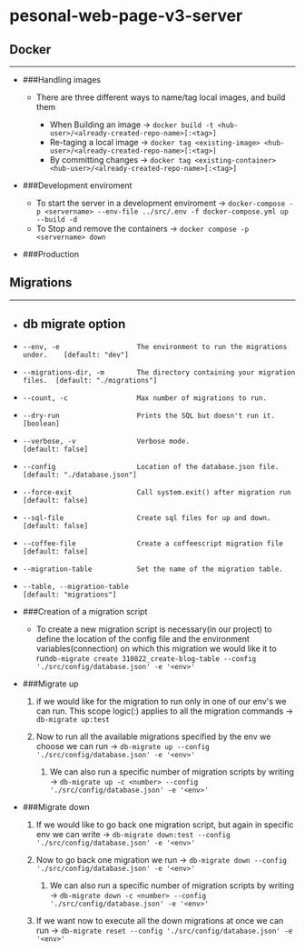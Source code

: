 # pesonal-web-page-v3-server

## Docker

---

- ###Handling images
  - There are three different ways to name/tag local images, and build them
  
    - When Building an image -> ```docker build -t <hub-user>/<already-created-repo-name>[:<tag>]```
    - Re-taging a local image -> ```docker tag <existing-image> <hub-user>/<already-created-repo-name>[:<tag>]```
    - By committing changes -> ```docker tag <existing-container> <hub-user>/<already-created-repo-name>[:<tag>]```

- ###Development enviroment

  - To start the server in a development enviroment -> ``docker-compose -p <servername> --env-file ../src/.env -f docker-compose.yml up --build -d``
  - To Stop and remove the containers -> ``docker compose -p <servername> down ``

- ###Production


## Migrations

---

- ## db migrate option

- ```--env, -e                   The environment to run the migrations under.    [default: "dev"]```
- ```--migrations-dir, -m        The directory containing your migration files.  [default: "./migrations"]```
- ```--count, -c                 Max number of migrations to run.```
- ```--dry-run                   Prints the SQL but doesn't run it.              [boolean]```
- ```--verbose, -v               Verbose mode.                                   [default: false]```
- ```--config                    Location of the database.json file.             [default: "./database.json"]```
- ```--force-exit                Call system.exit() after migration run          [default: false]```
- ```--sql-file                  Create sql files for up and down.               [default: false]```
- ```--coffee-file               Create a coffeescript migration file            [default: false]```
- ```--migration-table           Set the name of the migration table.```
- ```--table, --migration-table                                                  [default: "migrations"]```

- ###Creation of a migration script

  - To create a new migration script is necessary(in our project) to define the location of the config file and the environment variables(connection) 
  on which this migration we would like it to run```db-migrate create 310822_create-blog-table --config './src/config/database.json' -e '<env>'```

- ###Migrate up

  1. if we would like for the migration to run only in one of our env's we can run. This scope logic(:<env>) applies to all the migration commands -> ```db-migrate up:test```

  2. Now to run all the available migrations specified by the env we choose we can run -> ```db-migrate up --config './src/config/database.json' -e '<env>'```
     1. We can also run a specific number of migration scripts by writing -> ```db-migrate up -c <number> --config './src/config/database.json' -e '<env>'```
     
- ###Migrate down

  1. If we would like to go back one migration script, but again in specific env we can write -> ```db-migrate down:test --config './src/config/database.json' -e '<env>'```

  2. Now to go back one migration we run -> ```db-migrate down --config './src/config/database.json' -e '<env>'```
     1. We can also run a specific number of migration scripts by writing -> ```db-migrate down -c <number> --config './src/config/database.json' -e '<env>'```
  
  3. If we want now to execute all the down migrations at once we can run -> ```db-migrate reset --config './src/config/database.json' -e '<env>'``` 
